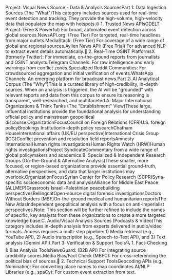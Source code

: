 Project: Visual News Source - Data & Analysis SourcesPart 1: Data Ingestion Sources (The "What")This category includes sources used for real-time event detection and tracking. They provide the high-volume, high-velocity data that populates the map with hotspots.🌐 1. Trusted News APIsGDELT Project: (Free & Powerful) For broad, automated event detection across global sources.NewsAPI.org: (Free Tier) For targeted, real-time headlines from major outlets.MediaStack: (Free Tier) For coverage of a wide range of global and regional sources.Aylien News API: (Free Trial) For advanced NLP to extract event details automatically.📱 2. Real-Time OSINT PlatformsX (formerly Twitter): For immediate, on-the-ground reports from journalists and OSINT analysts.Telegram Channels: For raw intelligence and early warnings from conflict zones.Specialized Reddit Communities: For crowdsourced aggregation and initial verification of events.WhatsApp Channels: An emerging platform for broadcast news.Part 2: AI Analytical Corpus (The "Why")This is a curated library of high-credibility, in-depth sources. When an analysis is triggered, the AI will be "grounded" with relevant reports and data from this corpus to ensure its reasoning is transparent, well-researched, and multifaceted.A. Major International Organizations & Think Tanks (The "Establishment" View)These large, influential institutions provide the foundational analysis for understanding official policy and mainstream geopolitical discourse.OrganizationFocusCouncil on Foreign Relations (CFR)U.S. foreign policyBrookings InstitutionIn-depth policy researchChatham HouseInternational affairs (UK/EU perspective)International Crisis Group (ICG)Conflict prevention and resolution field reportsAmnesty InternationalHuman rights investigationsHuman Rights Watch (HRW)Human rights investigationsProject SyndicateCommentary from a wide range of global policymakers and academics.B. Specialized & Independent Research Groups (On-the-Ground & Alternative Analysis)These smaller, more focused, or region-based organizations provide essential ground-truth, alternative perspectives, and data that larger institutions may overlook.OrganizationFocusSyrian Center for Policy Research (SCPR)Syria-specific socioeconomic data and analysisAlliance for Middle East Peace (ALLMEP)Grassroots Israeli-Palestinian peacebuilding perspectivesBellingcatOpen-source digital forensic investigationsDoctors Without Borders (MSF)On-the-ground medical and humanitarian reportsThe New AtlasIndependent geopolitical analysis with a focus on anti-imperialist perspectives.Note: This section will be further refined to include the names of specific, key analysts from these organizations to create a more targeted knowledge base.C. Audio/Visual Analysis Sources (Podcasts & Video)This category includes in-depth analysis from experts delivered in audio/video formats. Access requires a multi-step pipeline: 1) Media retrieval (e.g., YouTube API), 2) Audio transcription (e.g., Speech-to-Text API), and 3) Text analysis (Gemini API).Part 3: Verification & Support Tools🔍 1. Fact-Checking & Bias Analysis ToolsNewsGuard: (B2B API) For integrating source credibility scores.Media Bias/Fact Check (MBFC): For cross-referencing the political bias of sources.🧩 2. Technical Support ToolsGeocoding APIs (e.g., Nominatim): For converting place names to map coordinates.AI/NLP Libraries (e.g., spaCy): For custom event extraction from text.